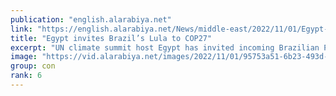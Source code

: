 ```yaml
---
publication: "english.alarabiya.net"
link: "https://english.alarabiya.net/News/middle-east/2022/11/01/Egypt-invites-Brazil-s-Lula-to-COP27"
title: "Egypt invites Brazil’s Lula to COP27"
excerpt: "UN climate summit host Egypt has invited incoming Brazilian President Luiz Inacio Lula da Silva, whose victory over climate-sceptic Jair Bolsonaro has"
image: "https://vid.alarabiya.net/images/2022/11/01/95753a51-6b23-493d-8463-dcdc2ec139f2/95753a51-6b23-493d-8463-dcdc2ec139f2_16x9_600x338.jpg"
group: con
rank: 6
---
```


